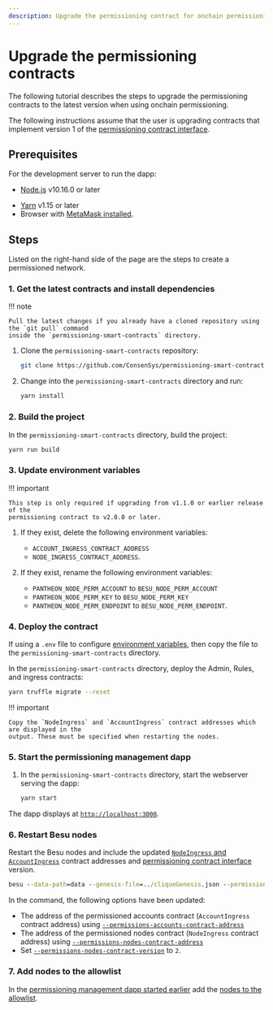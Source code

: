 ```yaml
---
description: Upgrade the permissioning contract for onchain permissioning
---
```


# Upgrade the permissioning contracts

The following tutorial describes the steps to upgrade the permissioning contracts to the latest
version when using onchain permissioning.

The following instructions assume that the user is upgrading contracts that
implement version 1 of the [permissioning contract interface](../../HowTo/Limit-Access/Specify-Perm-Version.md).

## Prerequisites

For the development server to run the dapp:

<!-- vale off -->
* [Node.js](https://nodejs.org/en/) v10.16.0 or later
<!-- vale on -->
* [Yarn](https://yarnpkg.com/en/) v1.15 or later
* Browser with [MetaMask installed](https://metamask.io/).

## Steps

Listed on the right-hand side of the page are the steps to create a permissioned network.

### 1. Get the latest contracts and install dependencies

!!! note

    Pull the latest changes if you already have a cloned repository using the `git pull` command
    inside the `permissioning-smart-contracts` directory.

1. Clone the `permissioning-smart-contracts` repository:

    ```bash
    git clone https://github.com/ConsenSys/permissioning-smart-contracts.git
    ```

1. Change into the `permissioning-smart-contracts` directory and run:

    ```bash
    yarn install
    ```

### 2. Build the project

In the `permissioning-smart-contracts` directory, build the project:

```bash
yarn run build
```

### 3. Update environment variables

!!! important

    This step is only required if upgrading from v1.1.0 or earlier release of the
    permissioning contract to v2.0.0 or later.

1. If they exist, delete the following environment variables:
    * `ACCOUNT_INGRESS_CONTRACT_ADDRESS`
    * `NODE_INGRESS_CONTRACT_ADDRESS`.

1. If they exist, rename the following environment variables:
    * `PANTHEON_NODE_PERM_ACCOUNT` to `BESU_NODE_PERM_ACCOUNT`
    * `PANTHEON_NODE_PERM_KEY` to `BESU_NODE_PERM_KEY`
    * `PANTHEON_NODE_PERM_ENDPOINT` to `BESU_NODE_PERM_ENDPOINT`.

### 4. Deploy the contract

If using a `.env` file to configure [environment variables](#3-update-environment-variables), then
copy the file to the `permissioning-smart-contracts` directory.

In the `permissioning-smart-contracts` directory, deploy the Admin, Rules, and ingress
contracts:

```bash
yarn truffle migrate --reset
```

!!! important

    Copy the `NodeIngress` and `AccountIngress` contract addresses which are displayed in the
    output. These must be specified when restarting the nodes.

### 5. Start the permissioning management dapp

1. In the `permissioning-smart-contracts` directory, start the webserver serving the dapp:

    ```bash
    yarn start
    ```

The dapp displays at [`http://localhost:3000`](http://localhost:3000).

### 6. Restart Besu nodes

Restart the Besu nodes and include the updated [`NodeIngress` and `AccountIngress`](#4-deploy-the-contract)
contract addresses and [permissioning contract interface](../../HowTo/Limit-Access/Specify-Perm-Version.md)
version.

```cmd
besu --data-path=data --genesis-file=../cliqueGenesis.json --permissions-accounts-contract-enabled --permissions-accounts-contract-address "0x3d49d1eF2adE060a33c6E6Aa213513A7EE9a6241" --permissions-nodes-contract-enabled  --permissions-nodes-contract-address "0x4E72770760c011647D4873f60A3CF6cDeA896CD8" --permissions-nodes-contract-version=2 --rpc-http-enabled --rpc-http-cors-origins="*" --rpc-http-api=ADMIN,ETH,NET,PERM,CLIQUE --host-allowlist="*"
```

In the command, the following options have been updated:

* The address of the permissioned accounts contract (`AccountIngress` contract address) using
    [`--permissions-accounts-contract-address`](../../Reference/CLI/CLI-Syntax.md#permissions-accounts-contract-address)
* The address of the permissioned nodes contract (`NodeIngress` contract address) using
    [`--permissions-nodes-contract-address`](../../Reference/CLI/CLI-Syntax.md#permissions-nodes-contract-address)
* Set [`--permissions-nodes-contract-version`](../../Reference/CLI/CLI-Syntax.md#permissions-nodes-contract-version)
    to `2`.

### 7. Add nodes to the allowlist

In the [permissioning management dapp started earlier](#5-start-the-permissioning-management-dapp)
add the [nodes to the allowlist].

<!--link-->
[nodes to the allowlist]: ../../HowTo/Limit-Access/Updating-Permission-Lists.md#update-nodes-allowlist
